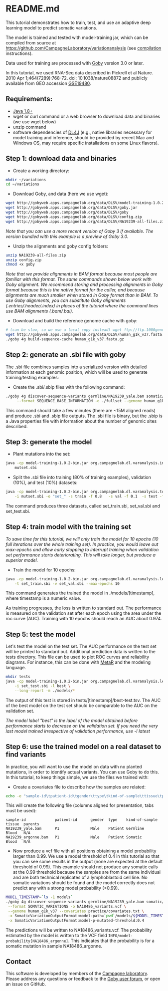 # README.md
This tutorial demonstrates how to train, test, and use an adaptive deep learning model to predict somatic variations. 

The model is trained and tested with model-training jar, which can be compiled from source at https://github.com/CampagneLaboratory/variationanalysis (see [compilation](https://github.com/CampagneLaboratory/variationanalysis/blob/master/compiling.md) instructions).

Data used for training are processed with [Goby](http://goby.campagnelab.org) version 3.0 or later. 

In this tutorial, we used RNA-Seq data described in Pickrell et al Nature. 2010 Apr 1;464(7289):768-72. doi: 10.1038/nature08872 
and publicly available from GEO accession  [GSE19480](http://www.ncbi.nlm.nih.gov/geo/query/acc.cgi?acc=GSE19480).
## Requirements:
 
- [Java 1.8+](http://www.oracle.com/technetwork/java/javase/downloads/index.html)
- wget or curl command or a web browser to download data and binaries (we use wget below)
- unzip command
- software dependencies of [DL4J](http://deeplearning4j.org/) (e.g., native libraries necessary for model training and inference, should be provided by recent Mac and Windows OS, may require specific installations on some Linux flavors).

## Step 1: download data and binaries
* Create a working directory:
```sh
mkdir ~/variations
cd ~/variations
```
* Download Goby, and data (here we use wget):
```sh
wget http://gobyweb.apps.campagnelab.org/data/DLSV/model-training-1.0.2-bin.jar
wget http://gobyweb.apps.campagnelab.org/data/DLSV/goby.jar
wget http://gobyweb.apps.campagnelab.org/data/DLSV/goby
wget http://gobyweb.apps.campagnelab.org/data/DLSV/config.zip
wget http://gobyweb.apps.campagnelab.org/data/DLSV/NA19239-all-files.zip
```
_Note that you can use a more recent version of Goby 3 if available. The version bundled with this example is a preview of Goby 3.0._

* Unzip the alignments and goby config folders:
```sh
unzip NA19239-all-files.zip
unzip config.zip
chmod +x goby
```
_Note that we provide alignments in BAM format because most people are familiar with this format. The same commands shown below work with Goby alignment. We recommend storing and processing alignments in Goby format because this is the native format for the caller, and because alignments are much smaller when stored in Goby format than in BAM.
To use Goby alignments, you can substitute  Goby alignments (.entries/.header/.index) in places of the tutorial where the command lines use BAM alignments (.bam/.bai)._

* Download and build the reference genome cache with goby:
```sh
# (can be slow, so we use a local copy instead) wget ftp://ftp.1000genomes.ebi.ac.uk/vol1/ftp/technical/reference/human_g1k_v37.fasta.gz
wget http://gobyweb.apps.campagnelab.org/data/DLSV/human_g1k_v37.fasta.gz
./goby 4g build-sequence-cache human_g1k_v37.fasta.gz
```
## Step 2: generate an .sbi file with goby
The .sbi file combines samples into a serialized version with detailed information at each genomic position, which will be used to generate training/testing examples:
* Create the .sbi/.sbip files with the following command:
```sh
./goby 4g discover-sequence-variants germline/NA19239_yale.bam somatic/NA19239_argonne.bam \
     --format SEQUENCE_BASE_INFORMATION -o ./fullset --genome human_g1k_v37
```
This command should take a few minutes (there are ~15M aligned reads) and produce .sbi and .sbip file outputs. The .sbi file is binary, but the .sbip is a Java properties file with information about the number of genomic sites described.
## Step 3: generate the model
* Plant mutations into the set:
```sh
java -cp model-training-1.0.2-bin.jar org.campagnelab.dl.varanalysis.intermediaries.Mutator2 fullset.sbi \
    mutset.sbi
```
* Split the .sbi file into training (80% of training examples), validation (10%), and test (10%) datasets:
```sh
java -cp model-training-1.0.2-bin.jar org.campagnelab.dl.varanalysis.tools.Split \
    -i mutset.sbi -o "set_" -s train -f 0.8   -s val -f 0.1  -s test -f 0.1
```
The command produces three datasets, called set_train.sbi, set_val.sbi and set_test.sbi.

## Step 4: train model with the training set
_To save time for this tutorial, we will only train the model for 10 epochs (10 full iterations over the whole training set).
In practice, you would leave out max-epochs and allow early stopping to interrupt training when validation set performance
starts deteriorating. This will take longer, but produce a superior model._
* Train the model for 10 epochs:
```sh
java -cp model-training-1.0.2-bin.jar org.campagnelab.dl.varanalysis.learning.TrainSomaticModel \
    -t set_train.sbi -v set_val.sbi --max-epochs 10
```
This command generates the trained the model in ./models/[timestamp], where timestamp is a numeric value.

As training progresses, the loss is written to standard out. The performance is measured on the validation set after each epoch
using the area under the roc curve (AUC). Training with 10 epochs should reach an AUC about 0.974.

## Step 5: test the model
Let's test the model on the test set. The AUC performance on the test set will be printed to standard out.
Additional prediction data is written to the tests directory. This file can be used to plot ROC curves and reliability diagrams.
For instance, this can be done with  [MetaR](http://metaR.campagnelab.org) and the modeling language.

```sh
mkdir tests
java -cp model-training-1.0.2-bin.jar org.campagnelab.dl.varanalysis.learning.PredictMutations \
    -i set_test.sbi -l best \
    --long-report -m ./models/*
```
The output of this test is stored in tests/[timestamp]/best-test.tsv. The AUC of the best model on the test set
should be comparable to the AUC on the validation set.

_The model label "best" is the label of the model obtained before performance starts to decrease on the validation set.
 If you need the very last model trained irrespective of validation performance, use -l latest_

## Step 6: use the trained model on a real dataset to find variants
In practice, you will want to use the model on data with no planted mutations, in order to identify
 actual variants. You can use Goby to do this.
In this tutorial, to keep things simple, we use the files we trained with:

* Create a covariates file to describe how the samples are related:
```sh
echo -e "sample-id\tpatient-id\tgender\ttype\tkind-of-sample\ttissue\tparents\nNA19239_yale\tP1\tMale\tPatient\tGermline\tBlood\tN/A\nNA19239_argonne.bam\tP1\tMale\tPatient\tSomatic\tBlood\tN/A" > ./practice/covariates.txt
```
This will create the following file (columns aligned for presentation, tabs must be used):
````
sample-id             patient-id      gender  type    kind-of-sample  tissue  parents
NA19239_yale.bam      P1              Male    Patient Germline        Blood   N/A
NA19239_argonne.bam   P1              Male    Patient Somatic         Blood   N/A
````
* Now produce a vcf file with all positions obtaining a model probability
 larger than 0.99.
We  use a model threshold of 0.4 in this tutorial so that you can see some results in the output (none are expected at the default threshold of 0.99). 
This example should not produce any somatic calls at the 0.99 threshold because the samples are from the same individual and are both 
technical replicates of a lymphoblastoid cell line. No somatic variations should be found and the model correctly does not predict any with a strong model probability (>0.99).

```sh
MODEL_TIMESTAMP=`ls -1 models`
./goby 4g discover-sequence-variants germline/NA19239_yale.bam somatic/NA19239_argonne.bam \
 --format SOMATIC_VARIATIONS -o NA18486_variants.vcf \
 --genome human_g1k_v37 --covariates practice/covariates.txt \
 -x SomaticVariationOutputFormat:model-path=`pwd`/models/${MODEL_TIMESTAMP}/bestModel.bin \
 -x SomaticVariationOutputFormat:model-p-mutated-threshold:0.4
```
The predictions will be written to NA18486_variants.vcf. The probability estimated
by the model is written to the VCF field `INFO/model-probability[NA18486_argonne]`. This indicates that the probability is for a somatic mutation in sample NA18486_argonne.

## Contact
This software is developed by members of the [Campagne laboratory](http://campagnelab.org). Please address any questions or feedback to the [Goby user forum](https://groups.google.com/forum/#!forum/goby-framework), or open an issue on GitHub.
